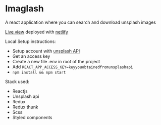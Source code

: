 # Imaglash

A react application where you can search and download unsplash images

[Live view](https://imaglash.netlify.app/) deployed with [netlify](https://www.netlify.com)

Local Setup instructions:
- Setup account with [unsplash API](https://unsplash.com/)
- Get an access key
- Create a new file .env in root of the project
- Add `REACT_APP_ACCESS_KEY=keyyouobtainedfromunsplashapi`
- `npm install && npm start`



Stack used:
- Reactjs
- Unsplash api
- Redux
- Redux thunk
- Scss
- Styled components
